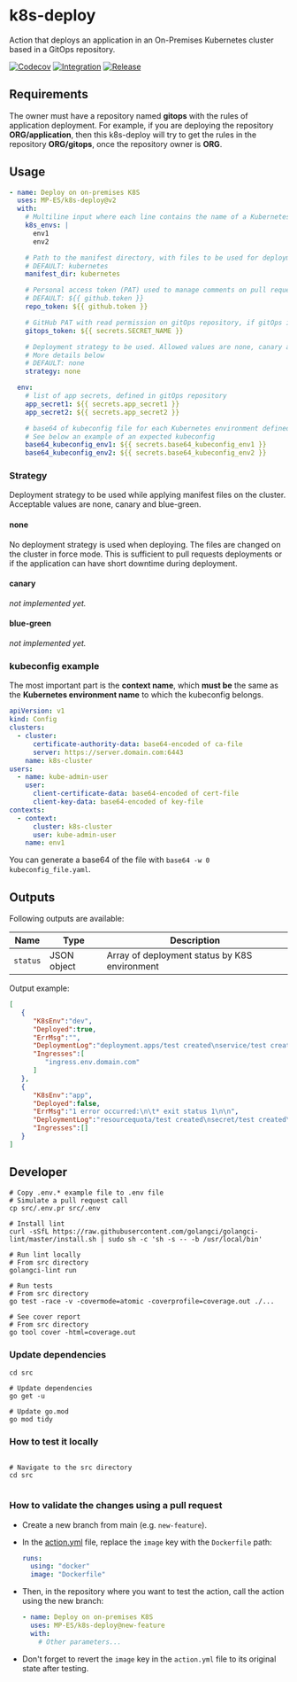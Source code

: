 # k8s-deploy

Action that deploys an application in an On-Premises Kubernetes cluster based in a GitOps repository.

[![Codecov](https://codecov.io/gh/MP-ES/k8s-deploy/graph/badge.svg?token=HSN90LV4NG)](https://codecov.io/gh/MP-ES/k8s-deploy)
[![Integration](https://github.com/MP-ES/k8s-deploy/workflows/Integration/badge.svg)](https://github.com/MP-ES/k8s-deploy/actions?query=workflow%3AIntegration)
[![Release](https://github.com/MP-ES/k8s-deploy/workflows/Release/badge.svg)](https://github.com/MP-ES/k8s-deploy/actions?query=workflow%3ARelease)

## Requirements

The owner must have a repository named **gitops** with the rules of application deployment. For example, if you are deploying the repository **ORG/application**, then this k8s-deploy will try to get the rules in the repository **ORG/gitops**, once the repository owner is **ORG**.

## Usage

```yaml
- name: Deploy on on-premises K8S
  uses: MP-ES/k8s-deploy@v2
  with:
    # Multiline input where each line contains the name of a Kubernetes environment defined in the GitOps repository
    k8s_envs: |
      env1
      env2

    # Path to the manifest directory, with files to be used for deployment
    # DEFAULT: kubernetes
    manifest_dir: kubernetes

    # Personal access token (PAT) used to manage comments on pull request
    # DEFAULT: ${{ github.token }}
    repo_token: ${{ github.token }}

    # GitHub PAT with read permission on gitOps repository, if gitOps is private
    gitops_token: ${{ secrets.SECRET_NAME }}

    # Deployment strategy to be used. Allowed values are none, canary and blue-green
    # More details below
    # DEFAULT: none
    strategy: none

  env:
    # list of app secrets, defined in gitOps repository
    app_secret1: ${{ secrets.app_secret1 }}
    app_secret2: ${{ secrets.app_secret2 }}

    # base64 of kubeconfig file for each Kubernetes environment defined in k8s_envs
    # See below an example of an expected kubeconfig
    base64_kubeconfig_env1: ${{ secrets.base64_kubeconfig_env1 }}
    base64_kubeconfig_env2: ${{ secrets.base64_kubeconfig_env2 }}
```

### Strategy

Deployment strategy to be used while applying manifest files on the cluster. Acceptable values are none, canary and blue-green.

#### none

No deployment strategy is used when deploying. The files are changed on the cluster in force mode. This is sufficient to pull requests deployments or if the application can have short downtime during deployment.

#### canary

*not implemented yet.*

#### blue-green

*not implemented yet.*

### kubeconfig example

The most important part is the **context name**, which **must be** the same as the **Kubernetes environment name** to which the kubeconfig belongs.

```yaml
apiVersion: v1
kind: Config
clusters:
  - cluster:
      certificate-authority-data: base64-encoded of ca-file
      server: https://server.domain.com:6443
    name: k8s-cluster
users:
  - name: kube-admin-user
    user:
      client-certificate-data: base64-encoded of cert-file
      client-key-data: base64-encoded of key-file
contexts:
  - context:
      cluster: k8s-cluster
      user: kube-admin-user
    name: env1
```

You can generate a base64 of the file with `base64 -w 0 kubeconfig_file.yaml`.

## Outputs

Following outputs are available:

| Name     | Type        | Description                                   |
| -------- | ----------- | --------------------------------------------- |
| `status` | JSON object | Array of deployment status by K8S environment |

Output example:

```json
[
   {
      "K8sEnv":"dev",
      "Deployed":true,
      "ErrMsg":"",
      "DeploymentLog":"deployment.apps/test created\nservice/test created\ningress.extensions/test created\nnamespace/test unchanged\nresourcequota/test unchanged\nsecret/test unchanged\n",
      "Ingresses":[
         "ingress.env.domain.com"
      ]
   },
   {
      "K8sEnv":"app",
      "Deployed":false,
      "ErrMsg":"1 error occurred:\n\t* exit status 1\n\n",
      "DeploymentLog":"resourcequota/test created\nsecret/test created\nError from server (NotFound): error when creating \"../.deploy/pr/final.yaml\": namespaces \"test\" not found\n",
      "Ingresses":[]
   }
]
```

## Developer

```shell
# Copy .env.* example file to .env file
# Simulate a pull request call
cp src/.env.pr src/.env

# Install lint
curl -sSfL https://raw.githubusercontent.com/golangci/golangci-lint/master/install.sh | sudo sh -c 'sh -s -- -b /usr/local/bin'

# Run lint locally
# From src directory
golangci-lint run

# Run tests
# From src directory
go test -race -v -covermode=atomic -coverprofile=coverage.out ./...

# See cover report
# From src directory
go tool cover -html=coverage.out
```

### Update dependencies

```shell
cd src

# Update dependencies
go get -u

# Update go.mod
go mod tidy
```

### How to test it locally

```shell

# Navigate to the src directory
cd src


```

### How to validate the changes using a pull request

- Create a new branch from main (e.g. `new-feature`).

- In the [action.yml](./action.yml) file, replace the `image` key with the `Dockerfile` path:
  
  ```yaml
  runs:
    using: "docker"
    image: "Dockerfile"
  ```

- Then, in the repository where you want to test the action, call the action using the new branch:

  ```yaml
  - name: Deploy on on-premises K8S
    uses: MP-ES/k8s-deploy@new-feature
    with:
      # Other parameters...
  ```

- Don't forget to revert the `image` key in the `action.yml` file to its original state after testing.
